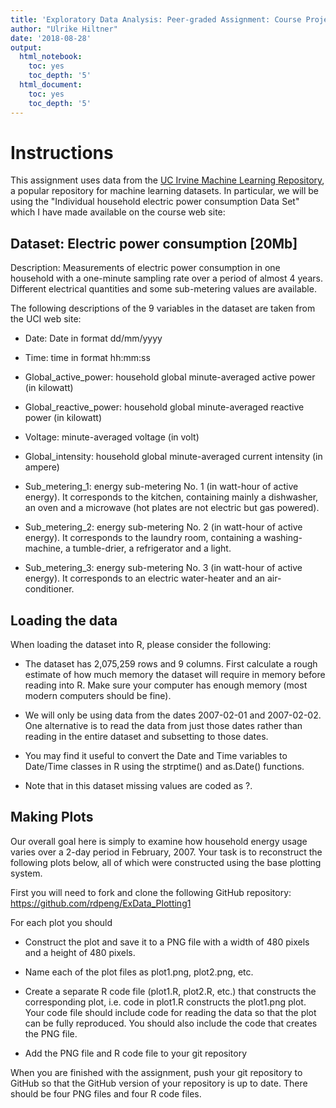 ```yaml
---
title: 'Exploratory Data Analysis: Peer-graded Assignment: Course Project 1'
author: "Ulrike Hiltner"
date: '2018-08-28'
output:
  html_notebook:
    toc: yes
    toc_depth: '5'
  html_document:
    toc: yes
    toc_depth: '5'
---
```


# Instructions

This assignment uses data from the [UC Irvine Machine Learning Repository](http://archive.ics.uci.edu/ml/index.php), a popular repository for machine learning datasets. In particular, we will be using the "Individual household electric power consumption Data Set" which I have made available on the course web site:

## Dataset: Electric power consumption [20Mb]

Description: Measurements of electric power consumption in one household with a one-minute sampling rate over a period of almost 4 years. Different electrical quantities and some sub-metering values are available.

The following descriptions of the 9 variables in the dataset are taken from the UCI web site:

  +  Date: Date in format dd/mm/yyyy
  
  +  Time: time in format hh:mm:ss
  
  +  Global_active_power: household global minute-averaged active power (in kilowatt)
  
  +  Global_reactive_power: household global minute-averaged reactive power (in kilowatt)
  
  +  Voltage: minute-averaged voltage (in volt)
  
  +  Global_intensity: household global minute-averaged current intensity (in ampere)
  
  +  Sub_metering_1: energy sub-metering No. 1 (in watt-hour of active energy). It corresponds to the kitchen, containing mainly a dishwasher, an oven and a microwave (hot plates are not electric but gas powered).
  
  +  Sub_metering_2: energy sub-metering No. 2 (in watt-hour of active energy). It corresponds to the laundry room, containing a washing-machine, a tumble-drier, a refrigerator and a light.
  
  +  Sub_metering_3: energy sub-metering No. 3 (in watt-hour of active energy). It corresponds to an electric water-heater and an air-conditioner.
  

## Loading the data

When loading the dataset into R, please consider the following:

  +  The dataset has 2,075,259 rows and 9 columns. First calculate a rough estimate of how much memory the dataset will require in memory before reading into R. Make sure your computer has enough memory (most modern computers should be fine).

  +  We will only be using data from the dates 2007-02-01 and 2007-02-02. One alternative is to read the data from just those dates rather than reading in the entire dataset and subsetting to those dates.

  +  You may find it useful to convert the Date and Time variables to Date/Time classes in R using the strptime() and as.Date() functions.

  +  Note that in this dataset missing values are coded as ?.

## Making Plots

Our overall goal here is simply to examine how household energy usage varies over a 2-day period in February, 2007. Your task is to reconstruct the following plots below, all of which were constructed using the base plotting system.

First you will need to fork and clone the following GitHub repository: https://github.com/rdpeng/ExData_Plotting1

For each plot you should

  +  Construct the plot and save it to a PNG file with a width of 480 pixels and a height of 480 pixels.

  +  Name each of the plot files as plot1.png, plot2.png, etc.

  +  Create a separate R code file (plot1.R, plot2.R, etc.) that constructs the corresponding plot, i.e. code in plot1.R constructs the plot1.png plot. Your code file should include code for reading the data so that the plot can be fully reproduced. You should also include the code that creates the PNG file.

  +  Add the PNG file and R code file to your git repository

When you are finished with the assignment, push your git repository to GitHub so that the GitHub version of your repository is up to date. There should be four PNG files and four R code files.


